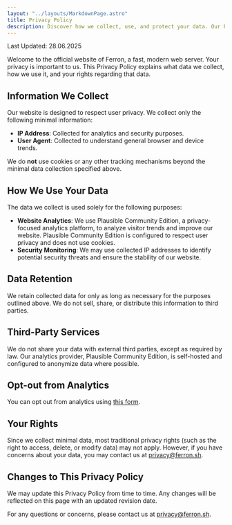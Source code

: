 ```yaml
---
layout: "../layouts/MarkdownPage.astro"
title: Privacy Policy
description: Discover how we collect, use, and protect your data. Our Privacy Policy details our commitment to safeguarding your information on our website.
---
```


Last Updated: 28.06.2025

Welcome to the official website of Ferron, a fast, modern web server. Your privacy is important to us. This Privacy Policy explains what data we collect, how we use it, and your rights regarding that data.

## Information We Collect

Our website is designed to respect user privacy. We collect only the following minimal information:

- **IP Address**: Collected for analytics and security purposes.
- **User Agent**: Collected to understand general browser and device trends.

We do **not** use cookies or any other tracking mechanisms beyond the minimal data collection specified above.

## How We Use Your Data

The data we collect is used solely for the following purposes:

- **Website Analytics**: We use Plausible Community Edition, a privacy-focused analytics platform, to analyze visitor trends and improve our website. Plausible Community Edition is configured to respect user privacy and does not use cookies.
- **Security Monitoring**: We may use collected IP addresses to identify potential security threats and ensure the stability of our website.

## Data Retention

We retain collected data for only as long as necessary for the purposes outlined above. We do not sell, share, or distribute this information to third parties.

## Third-Party Services

We do not share your data with external third parties, except as required by law. Our analytics provider, Plausible Community Edition, is self-hosted and configured to anonymize data where possible.

## Opt-out from Analytics

You can opt out from analytics using [this form](/analytics-optout).

## Your Rights

Since we collect minimal data, most traditional privacy rights (such as the right to access, delete, or modify data) may not apply. However, if you have concerns about your data, you may contact us at [privacy@ferron.sh](mailto:privacy@ferron.sh).

## Changes to This Privacy Policy

We may update this Privacy Policy from time to time. Any changes will be reflected on this page with an updated revision date.

For any questions or concerns, please contact us at [privacy@ferron.sh](mailto:privacy@ferron.sh).
